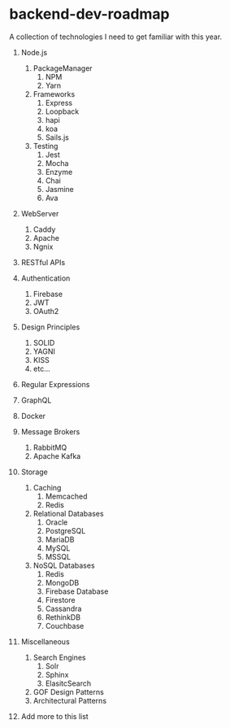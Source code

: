 # backend-dev-roadmap

A collection of technologies I need to get familiar with this year.

1. Node.js
	1. PackageManager
		1. NPM
		2. Yarn
	2. Frameworks
		1. Express
		2. Loopback
		3. hapi
		4. koa
		5. Sails.js
	3. Testing
		1. Jest
		2. Mocha
		3. Enzyme
		4. Chai
		5. Jasmine
		6. Ava
2. WebServer
	1. Caddy
	2. Apache
	3. Ngnix
3. RESTful APIs
4. Authentication
	1. Firebase
	2. JWT
	3. OAuth2
5. Design Principles
	1. SOLID
	2. YAGNI
	3. KISS
	4. etc...
6. Regular Expressions
7. GraphQL
8. Docker
9. Message Brokers
	1. RabbitMQ
	2. Apache Kafka
10. Storage
	1. Caching
		1. Memcached
		2. Redis
	2. Relational Databases
		1. Oracle
		2. PostgreSQL
		3. MariaDB
		4. MySQL
		5. MSSQL
	3. NoSQL Databases
		1. Redis
		2. MongoDB
		3. Firebase Database
		4. Firestore
		5. Cassandra
		6. RethinkDB
		7. Couchbase
11. Miscellaneous
	1. Search Engines
		1. Solr
		2. Sphinx
		3. ElasitcSearch
	2. GOF Design Patterns
	3. Architectural Patterns

12. Add more to this list

